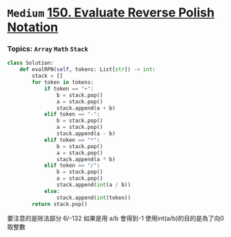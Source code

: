 # `Medium` [150. Evaluate Reverse Polish Notation](https://leetcode.com/problems/evaluate-reverse-polish-notation/)
### Topics: `Array` `Math` `Stack`
```python
class Solution:
    def evalRPN(self, tokens: List[str]) -> int:
        stack = []
        for token in tokens:
            if token == "+":
                b = stack.pop()
                a = stack.pop()
                stack.append(a + b)
            elif token == "-":
                b = stack.pop()
                a = stack.pop()
                stack.append(a - b)
            elif token == "*":
                b = stack.pop()
                a = stack.pop()
                stack.append(a * b)
            elif token == "/":
                b = stack.pop()
                a = stack.pop()
                stack.append(int(a / b))
            else:
                stack.append(int(token))
        return stack.pop()
```
要注意的是除法部分
6/-132 如果是用 a/b 會得到-1
使用int(a/b)的目的是為了向0取整數
